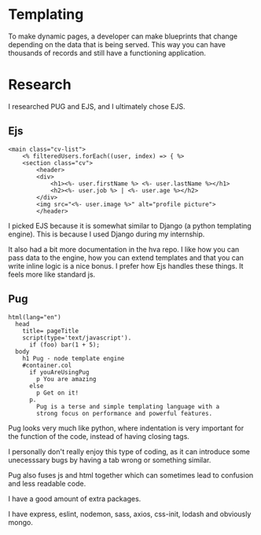 # Templating

To make dynamic pages, a developer can make blueprints that change depending on the data that is being served. This way you can have thousands of records and still have a functioning application.

# Research

I researched PUG and EJS, and I ultimately chose EJS.

## Ejs

```
<main class="cv-list">
    <% filteredUsers.forEach((user, index) => { %>
    <section class="cv">
        <header>
        <div>
            <h1><%- user.firstName %> <%- user.lastName %></h1>
            <h2><%- user.job %> | <%- user.age %></h2>
        </div>
        <img src="<%- user.image %>" alt="profile picture">
        </header>
```

I picked EJS because it is somewhat similar to Django (a python templating engine). This is because I used Django during my internship.

It also had a bit more documentation in the hva repo.
I like how you can pass data to the engine, how you can extend templates and that you can write inline logic is a nice bonus. I prefer how Ejs handles these things. It feels more like standard js.

## Pug

```
html(lang="en")
  head
    title= pageTitle
    script(type='text/javascript').
      if (foo) bar(1 + 5);
  body
    h1 Pug - node template engine
    #container.col
      if youAreUsingPug
        p You are amazing
      else
        p Get on it!
      p.
        Pug is a terse and simple templating language with a
        strong focus on performance and powerful features.
```

Pug looks very much like python, where indentation is very important for the function of the code, instead of having closing tags.

I personally don't really enjoy this type of coding, as it can introduce some unecesssary bugs by having a tab wrong or something similar.

Pug also fuses js and html together which can sometimes lead to confusion and less readable code.

I have a good amount of extra packages.

I have express, eslint, nodemon, sass, axios, css-init, lodash and obviously mongo.
